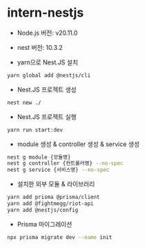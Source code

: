 # intern-nestjs

- Node.js 버전: v20.11.0
- nest 버전: 10.3.2

- yarn으로 Nest.JS 설치
```bash
yarn global add @nestjs/cli
```

- Nest.JS 프로젝트 생성
```bash
nest new ./
```

- Nest.JS 프로젝트 실행
```bash
yarn run start:dev
```

- module 생성 & controller 생성 & service 생성
```bash
nest g module {모듈명}
nest g controller {컨트롤러명} --no-spec
nest g service {서비스명} --no-spec
```

- 설치한 외부 모듈 & 라이브러리
```bash
yarn add prisma @prisma/client
yarn add @fightmegg/riot-api
yarn add @nestjs/config
```

- Prisma 마이그레이션
```bash
npx prisma migrate dev --name init
```